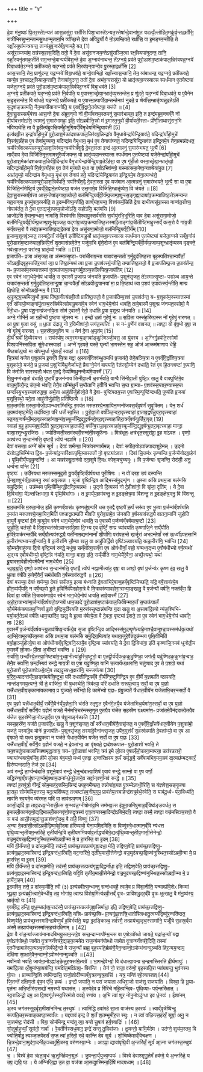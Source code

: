 +++
title = "४"

+++


  
दे॒वा म॑नु॒ष्याः॑ पि॒तर॒स्ते॑ऽन्यत॑ आस॒न्नसु॑रा॒ रक्षाँ॑सि पिशा॒चास्ते॑ऽन्यत॒स्तेषा॑न्दे॒वाना॑मु॒त यदल्पँ॒ल्लोहि॑त॒मकु॑र्व॒न्तद्रक्षाँ॑सि॒ रात्री॑भिरसुभ्न॒न्तान्त्सु॒ब्धान्मृ॒तान॒भि व्यौ॑च्छ॒त्ते दे॒वा अ॑विदु॒र्यो वै नो॒ऽयम्म्रि॒यते॒ रक्षाँ॑सि॒ वा इ॒मङ्घ्न॒न्तीति॒ ते रक्षाँ॒स्युपा॑मन्त्रयन्त॒ तान्य॑ब्रुव॒न्वर॑व्ँवृणामहै॒ यत् [1]  
असु॑रा॒ञ्जया॑म॒ तन्न॑स्स॒हास॒दिति॒ ततो॒ वै दे॒वा असु॑रानजय॒न्तेऽसु॑राञ्जि॒त्वा रक्षाँ॒स्यपा॑नुदन्त॒ तानि॒ रक्षाँ॒स्यनृ॑तमक॒र्तेति॑ सम॒न्तन्दे॒वान्पर्य॑विश॒न्ते दे॒वा अ॒ग्नाव॑नाथन्त॒ ते॑ऽग्नये॒ प्रव॑ते पुरो॒डाश॑म॒ष्टाक॑पाल॒न्निर॑वपन्न॒ग्नये॑ विबा॒धव॑ते॒ऽग्नये॒ प्रती॑कवते॒ यद॒ग्नये॒ प्रव॑ते नि॒रव॑प॒न्‌यान्ये॒व पु॒रस्ता॒द्रक्षाँ॑सि [2]  
आस॒न्तानि॒ तेन॒ प्राणु॑दन्त॒ यद॒ग्नये॑ विबा॒धव॑ते॒ यान्ये॒वाभितो॒ रक्षाँ॒स्यास॒न्तानि॒ तेन॒ व्य॑बाधन्त॒ यद॒ग्नये॒ प्रती॑कवते॒ यान्ये॒व प॒श्चाद्रक्षाँ॒स्यास॒न्तानि॒ तेनापा॑नुदन्त॒ ततो॑ दे॒वा अभ॑व॒न्परासु॑रा॒ यो भ्रातृ॑व्यवा॒न्त्स्यात्स स्पर्ध॑मान ए॒तयेष्ट्या॑ यजेता॒ग्नये॒ प्रव॑ते पुरो॒डाश॑म॒ष्टाक॑पाल॒न्निर्व॑पेद॒ग्नये॑ विबा॒धव॑ते [3]  
अ॒ग्नये॒ प्रती॑कवते॒ यद॒ग्नये॒ प्रव॑ते नि॒र्वप॑ति॒ य ए॒वास्मा॒च्छ्रेया॒न्भ्रातृ॑व्य॒स्तन्तेन॒ प्र णु॑दते॒ यद॒ग्नये॑ विबा॒धव॑ते॒ य ए॒वैने॑न स॒दृङ्तन्तेन॒ वि बा॑धते॒ यद॒ग्नये॒ प्रती॑कवते॒ य ए॒वास्मा॒त्पापी॑या॒न्तन्तेनाप॑ नुदते॒ प्र श्रेयाँ॑स॒म्भ्रातृ॑व्यन्नुद॒तेऽति॑ स॒दृश॑ङ्क्रामति॒ नैन॒म्पापी॑यानाप्नोति॒ य ए॒वव्ँवि॒द्वाने॒तयेष्ट्या॒ यज॑ते ॥ [4]  
दे॒वा॒सु॒रास्सय्ँय॑त्ता आस॒न्ते दे॒वा अ॑ब्रुव॒न्‌यो नो॑ वी॒र्या॑वत्तम॒स्तमनु॑ स॒मार॑भामहा॒ इति॒ त इन्द्र॑मब्रुव॒न्त्वव्ँवै नो॑ वी॒र्या॑वत्तमोऽसि॒ त्वामनु॑ स॒मार॑भामहा॒ इति॒ सो॑ऽब्रवीत्ति॒स्रो म॑ इ॒मास्त॒नुवो॑ वी॒र्या॑वती॒स्ताᳶ प्री॑णी॒ताथासु॑रान॒भि भ॑विष्य॒थेति॒ ता वै ब्रू॒हीत्य॑ब्रुवन्नि॒यमँ॑हो॒मुगि॒यव्ँवि॑मृ॒धेयमि॑न्द्रि॒याव॑ती [5]  
इत्य॑ब्रवी॒त्त इन्द्रा॑याँहो॒मुचे॑ पुरो॒डाश॒मेका॑दशकपाल॒न्निर॑वप॒न्निन्द्रा॑य वैमृ॒धायेन्द्रा॑येन्द्रि॒याव॑ते॒ यदिन्द्रा॑याँहो॒मुचे॑ नि॒रव॑प॒न्नँह॑स ए॒व तेना॑मुच्यन्त॒ यदिन्द्रा॑य वैमृ॒धाय॒ मृध॑ ए॒व तेनापा॑घ्नत॒ यदिन्द्रा॑येन्द्रि॒याव॑त इन्द्रि॒यमे॒व तेना॒त्मन्न॑दधत॒ त्रय॑स्त्रिँशत्कपालम्पुरो॒डाश॒न्निर॑वप॒न्त्रय॑स्त्रिँश॒द्वै दे॒वता॒स्ता इन्द्र॑ आ॒त्मन्ननु॑ स॒मार॑म्भयत॒ भूत्यै॑ [6]  
ताव्ँवाव दे॒वा विजि॑तिमुत्त॒मामसु॑रै॒र्व्य॑जयन्त॒ यो भ्रातृ॑व्यवा॒न्त्स्यात्स स्पर्ध॑मान ए॒तयेष्ट्या॑ यजे॒तेन्द्रा॑याँहो॒मुचे॑ पुरो॒डाश॒मेका॑दशकपाल॒न्निर्व॑पे॒दिन्द्रा॑य वैमृ॒धायेन्द्रा॑येन्द्रि॒याव॒तेऽँह॑सा॒ वा ए॒ष गृ॑ही॒तो यस्मा॒च्छ्रेया॒न्भ्रातृ॑व्यो॒ यदिन्द्रा॑याँहो॒मुचे॑ नि॒र्वप॒त्यँह॑स ए॒व तेन॑ मुच्यते मृ॒धा वा ए॒षो॑ऽभिष॑ण्णो॒ यस्मा॑त्समा॒नेष्व॒न्यश्श्रेया॑नु॒त [7]  
अभ्रा॑तृव्यो॒ यदिन्द्रा॑य वैमृ॒धाय॒ मृध॑ ए॒व तेनाप॑ हते॒ यदिन्द्रा॑येन्द्रि॒याव॑त इन्द्रि॒यमे॒व तेना॒त्मन्ध॑त्ते॒ त्रय॑स्त्रिँशत्कपालम्पुरो॒डाश॒न्निर्व॑पति॒ त्रय॑स्त्रिँश॒द्वै दे॒वता॒स्ता ए॒व यज॑मान आ॒त्मन्ननु॑ स॒मार॑म्भयते॒ भूत्यै॒ सा वा ए॒षा विजि॑ति॒र्नामेष्टि॒र्य ए॒वव्ँवि॒द्वाने॒तयेष्ट्या॒ यज॑त उत्त॒मामे॒व विजि॑ति॒म्भ्रातृ॑व्येण॒ वि ज॑यते ॥ [8]  
दे॒वा॒सु॒रास्सय्ँय॑त्ता आस॒न्तेषा॑ङ्गाय॒त्र्योजो॒ बल॑मिन्द्रि॒यव्ँवी॒र्य॑म्प्र॒जाम्प॒शून्त्स॒ङ्गृह्या॒दाया॑प॒क्रम्या॑तिष्ठ॒त्ते॑ऽमन्यन्त यत॒रान्‌वा इ॒यमु॑पाव॒र्त्स्यति॒ त इ॒दम्भ॑विष्य॒न्तीति॒ ताव्व्ँय॑ह्वयन्त॒ विश्व॑कर्म॒न्निति॑ दे॒वा दाभीत्यसु॑रा॒स्सा नान्य॑त॒राँश्च॒ नोपाव॑र्तत॒ ते दे॒वा ए॒तद्यजु॑रपश्य॒न्नोजो॑ऽसि॒ सहो॑ऽसि॒ बल॑मसि [9]  
भ्राजो॑ऽसि दे॒वाना॒न्धाम॒ नामा॑सि॒ विश्व॑मसि वि॒श्वायु॒स्सर्व॑मसि स॒र्वायु॑रभि॒भूरिति॒ वाव दे॒वा असु॑राणा॒मोजो॒ बल॑मिन्द्रि॒यव्ँवी॒र्य॑म्प्र॒जाम्प॒शून॑वृञ्जत॒ यद्गा॑य॒त्र्य॑प॒क्रम्याति॑ष्ठ॒त्तस्मा॑दे॒ताङ्गा॑य॒त्रीतीष्टि॑माहुस्सव्ँ वत्स॒रो वै गा॑य॒त्री स॑व्ँवत्स॒रो वै तद॑प॒क्रम्या॑तिष्ठ॒द्यदे॒तया॑ दे॒वा असु॑राणा॒मोजो॒ बल॑मिन्द्रि॒यव्ँवी॒र्य॑म् [10]  
प्र॒जाम्प॒शूनवृ॑ञ्जत॒ तस्मा॑दे॒ताँ स॑व्ँव॒र्ग इतीष्टि॑माहु॒र्यो भ्रातृ॑व्यवा॒न्त्स्यात्स स्पर्ध॑मान ए॒तयेष्ट्या॑ यजेता॒ग्नये॑ सव्ँव॒र्गाय॑ पुरो॒डाश॑म॒ष्टाक॑पाल॒न्निर्व॑पे॒त्तँ शृ॒तमास॑न्नमे॒तेन॒ यजु॑षा॒भि मृ॑शे॒दोज॑ ए॒व बल॑मिन्द्रि॒यव्ँवी॒र्य॑म्प्र॒जाम्प॒शून्भ्रातृ॑व्यस्य वृङ्क्ते॒ भव॑त्या॒त्मना॒ परा॑स्य॒ भ्रातृ॑व्यो भवति ॥ [11]  
प्र॒जाप॑तिᳶ प्र॒जा अ॑सृजत॒ ता अ॑स्मात्सृ॒ष्टाᳶ परा॑चीराय॒न्ता यत्राव॑स॒न्ततो॑ ग॒र्मुदुद॑तिष्ठ॒त्ता बृह॒स्पति॑श्चा॒न्ववै॑ताँ॒ सो॑ऽब्रवी॒द्बृह॒स्पति॑र॒नया॑ त्वा॒ प्र ति॑ष्ठा॒न्यथ॑ त्वा प्र॒जा उ॒पाव॑र्त्स्य॒न्तीति॒ तम्प्राति॑ष्ठ॒त्ततो॒ वै प्र॒जाप॑तिम्प्र॒जा उ॒पाव॑र्तन्त॒ यᳶ प्र॒जाका॑म॒स्स्यात्तस्मा॑ ए॒तम्प्रा॑जाप॒त्यङ्गा॑र्मु॒तञ्च॒रुन्निर्व॑पेत्प्र॒जाप॑तिम् [12]  
ए॒व स्वेन॑ भाग॒धेये॒नोप॑ धावति॒ स ए॒वास्मै॑ प्र॒जाम्प्र ज॑नयति प्र॒जाप॑तिᳶ प॒शून॑सृजत॒ ते॑ऽस्मात्सृ॒ष्टाᳶ परा॑ञ्च आय॒न्ते यत्राव॑स॒न्ततो॑ ग॒र्मुदुद॑तिष्ठ॒त्तान्पू॒षा चा॒न्ववै॑ताँ॒ सो॑ऽब्रवीत्पू॒षानया॑ मा॒ प्र ति॒ष्ठाथ॑ त्वा प॒शव॑ उ॒पाव॑र्त्स्य॒न्तीति॒ माम्प्र ति॒ष्ठेति॒ सोमो॑ऽब्रवी॒न्मम॒ वै [13]  
अ॒कृ॒ष्ट॒प॒च्यमित्यु॒भौ वा॒म्प्र ति॑ष्ठा॒नीत्य॑ब्रवी॒त्तौ प्राति॑ष्ठ॒त्ततो॒ वै प्र॒जाप॑तिम्प॒शव॑ उ॒पाव॑र्तन्त॒ यᳶ प॒शुका॑म॒स्स्यात्तस्मा॑ ए॒तँ सो॑मापौ॒ष्णङ्गा॑र्मु॒तञ्च॒रुन्निर्व॑पेत्सोमापू॒षणा॑वे॒व स्वेन॑ भाग॒धेये॒नोप॑ धावति॒ तावे॒वास्मै॑ प॒शून्प्र ज॑नयत॒स्सोमो॒ वै रे॑तो॒धाᳶ पू॒षा प॑शू॒नाम्प्र॑जनयि॒ता सोम॑ ए॒वास्मै॒ रेतो॒ दधा॑ति पू॒षा प॒शून्प्र ज॑नयति ॥ [14]  
अग्ने॒ गोभि॑र्न॒ आ ग॒हीन्दो॑ पु॒ष्ट्या जु॑षस्व नः । इन्द्रो॑ ध॒र्ता गृ॒हेषु॑ नः ॥ स॒वि॒ता यस्स॑ह॒स्रिय॒स्स नो॑ गृ॒हेषु॑ रारणत् । आ पू॒षा ए॒त्वा वसु॑ ॥ धा॒ता द॑दातु नो र॒यिमीशा॑नो॒ जग॑त॒स्पतिः॑ । स नᳶ॑ पू॒र्णेन॑ वावनत् ॥ त्वष्टा॒ यो वृ॑ष॒भो वृषा॒ स नो॑ गृ॒हेषु॑ रारणत् । स॒हस्रे॑णा॒युते॑न च ॥ येन॑ दे॒वा अ॒मृत॑म् [15]  
दी॒र्घँ श्रवो॑ दि॒व्यैर॑यन्त । राय॑स्पोष॒ त्वम॒स्मभ्य॒ङ्गवा॑ङ्कु॒ल्मिञ्जी॒वस॒ आ यु॑वस्व । अ॒ग्निर्गृ॒हप॑ति॒स्सोमो॑ विश्व॒वनि॑स्सवि॒ता सु॑मे॒धास्स्वाहा॑ । अग्ने॑ गृहपते॒ यस्ते॒ घृत्यो॑ भा॒गस्तेन॒ सह॒ ओज॑ आ॒क्रम॑माणाय धेहि॒ श्रैष्ठ्या॑त्प॒थो मा यो॑षम्मू॒र्धा भू॑यासँ॒ स्वाहा॑ ॥ [16]  
चि॒त्रया॑ यजेत प॒शुका॑म इ॒यव्ँवै चि॒त्रा यद्वा अ॒स्याव्ँविश्व॑म्भू॒तमधि॑ प्र॒जाय॑ते॒ तेने॒यञ्चि॒त्रा य ए॒वव्ँवि॒द्वाँश्चि॒त्रया॑ प॒शुका॑मो॒ यज॑ते॒ प्र प्र॒जया॑ प॒शुभि॑र्मिथु॒नैर्जा॑यते॒ प्रैवाग्ने॒येन॑ वापयति॒ रेत॑स्सौ॒म्येन॑ दधाति॒ रेत॑ ए॒व हि॒तन्त्वष्टा॑ रू॒पाणि॒ वि क॑रोति सारस्व॒तौ भ॑वत ए॒तद्वै दैव्य॑म्मिथु॒नन्दैव्य॑मे॒वास्मै॑ [17]  
मि॒थु॒नम्म॑ध्य॒तो द॑धाति॒ पुष्ट्यै॑ प्र॒जन॑नाय सिनीवा॒ल्यै च॒रुर्भ॑वति॒ वाग्वै सि॑नीवा॒ली पुष्टि॒ᳵ खलु॒ वै वाक्पुष्टि॑मे॒व वाच॒मुपै॑त्यै॒न्द्र उ॑त्त॒मो भ॑वति॒ तेनै॒व तन्मि॑थु॒नँ स॒प्तैतानि॑ ह॒वीँषि॑ भवन्ति स॒प्त ग्रा॒म्याᳶ प॒शव॑स्स॒प्तार॒ण्यास्स॒प्त छन्दाँ॑स्यु॒भय॒स्याव॑रुद्ध्या॒ अथै॒ता आहु॑तीर्जुहोत्ये॒ते वै दे॒वाᳶ पुष्टि॑पतय॒स्त ए॒वास्मि॒न्पुष्टि॑न्दधति॒ पुष्य॑ति प्र॒जया॑ प॒शुभि॒रथो॒ यदे॒ता आहु॑तीर्जु॒होति॒ प्रति॑ष्ठित्यै ॥ [18]  
मा॒रु॒तम॑सि म॒रुता॒मोजो॒ऽपान्धारा॑म्भिन्द्धि र॒मय॑त मरुतश्श्ये॒नमा॒यिन॒म्मनो॑जवस॒व्ँवृष॑णँ सुवृ॒क्तिम् । येन॒ शर्ध॑ उ॒ग्रमव॑सृष्ट॒मेति॒ तद॑श्विना॒ परि॑ धत्तँ स्व॒स्ति । पु॒रो॒वा॒तो वर्ष॑ञ्जि॒न्वरा॒वृत्स्वाहा॑ वा॒ताव॒द्वर्ष॑न्नु॒ग्ररा॒वृत्स्वाहा॑ स्त॒नय॒न्वर्ष॑न्भी॒मरा॒वृत्स्वाहा॑नश॒न्य॑व॒स्फूर्ज॑न्दि॒द्युद्वर्ष॑न्त्वे॒षरा॒वृत्स्वाहा॑तिरा॒त्रव्ँवर्ष॑न्पू॒र्तिरा॒वृत् [19]  
स्वाहा॑ ब॒हु हा॒यम॑वृषा॒दिति॑ श्रु॒तरा॒वृत्स्वाहा॒तप॑ति॒ वर्ष॑न्वि॒राडा॒वृत्स्वाहा॑व॒स्फूर्ज॑न्दि॒द्युद्वर्ष॑न्भू॒तरा॒वृत्स्वाहा॒ मान्दा॒ वाशा॒श्शुन्ध्यू॒रजि॑राः । ज्योति॑ष्मती॒स्तम॑स्वरी॒रुन्द॑ती॒स्सुफे॑नाः । मित्र॑भृतः॒ क्षत्र॑भृत॒स्सुरा॑ष्ट्रा इ॒ह मा॑ऽवत । वृष्णो॒ अश्व॑स्य स॒न्दान॑मसि॒ वृष्ट्यै॒ त्वोप॑ नह्यामि ॥ [20]  
देवा॑ वसव्या॒ अग्ने॑ सोम सूर्य । देवाः॑ शर्मण्या॒ मित्रा॑वरुणार्यमन्न् । देवाः॑ सपीत॒योऽपा॑न्नपादाशुहेमन्न् । उ॒द्नो द॑त्तोऽद॒धिम्भि॑न्त दि॒वᳶ प॒र्जन्या॑द॒न्तरि॑क्षात्पृथि॒व्यास्ततो॑ नो॒ वृष्ट्या॑ऽवत । दिवा॑ चि॒त्तम॑ᳵ कृण्वन्ति प॒र्जन्ये॑नोदवा॒हेन॑ । पृ॒थि॒वीय्ँयद्व्यु॒न्दन्ति॑ । आ यन्नर॑स्सु॒दान॑वो ददा॒शुषे॑ दि॒वᳵ कोश॒मचु॑च्यवुः । वि प॒र्जन्याः॑ सृजन्ति॒ रोद॑सी॒ अनु॒ धन्व॑ना यन्ति [21]  
वृ॒ष्टयः॑ । उदी॑रयथा मरुतस्समुद्र॒तो यू॒यव्ँवृ॒ष्टिव्ँव॑र्षयथा पुरीषिणः । न वो॑ दस्रा॒ उप॑ दस्यन्ति धे॒नव॒श्शुभ॑य्ँया॒तामनु॒ रथा॑ अवृत्सत । सृ॒जा वृ॒ष्टिन्दि॒व आद्भिस्स॑मु॒द्रम्पृ॑ण । अ॒ब्जा अ॑सि प्रथम॒जा बल॑मसि समु॒द्रिय॑म् । उन्न॑म्भय पृथि॒वीम्भि॒न्द्धीदन्दि॒व्यन्नभः॑ । उ॒द्नो दि॒व्यस्य॑ नो दे॒हीशा॑नो॒ वि सृ॑जा॒ दृति॑म् । ये दे॒वा दि॒विभा॑गा॒ ये॑ऽन्तरि॑क्षभागा॒ ये पृ॑थि॒विभा॑गाः । त इ॒मय्ँय॒ज्ञम॑वन्तु॒ त इ॒दङ्क्षेत्र॒मा वि॑शन्तु॒ त इ॒दङ्क्षेत्र॒मनु॒ वि वि॑शन्तु ॥ [22]  
मा॒रु॒तम॑सि म॒रुता॒मोज॒ इति॑ कृ॒ष्णव्ँवास॑ᳵ कृ॒ष्णतू॑ष॒म्परि॑ धत्त ए॒तद्वै वृष्ट्यै॑ रू॒पँ सरू॑प ए॒व भू॒त्वा प॒र्जन्य॑व्ँवर्षयति र॒मय॑त मरुतश्श्ये॒नमा॒यिन॒मिति॑ पश्चाद्वा॒तम्प्रति॑ मीवति पुरोवा॒तमे॒व ज॑नयति व॒र्षस्याव॑रुद्ध्यै वातना॒मानि॑ जुहोति वा॒युर्वै वृष्ट्या॑ ईशे वा॒युमे॒व स्वेन॑ भाग॒धेये॒नोप॑ धावति॒ स ए॒वास्मै॑ प॒र्जन्य॑व्ँवर्षयत्य॒ष्टौ [23]  
जु॒हो॒ति॒ चत॑स्रो॒ वै दिश॒श्चत॑स्रोऽवान्तरदि॒शा दि॒ग्भ्य ए॒व वृष्टिँ॒ सम्प्र च्या॑वयति कृष्णाजि॒ने सय्ँयौ॑ति ह॒विरे॒वाक॑रन्तर्वे॒दि सय्ँयौ॒त्यव॑रुद्ध्यै॒ यती॑नाम॒द्यमा॑नानाँ शी॒र्षाणि॒ परा॑पत॒न्ते ख॒र्जूरा॑ अभव॒न्तेषाँ॒ रस॑ ऊ॒र्ध्वो॑ऽपत॒त्तानि॑ क॒रीरा॑ण्यभवन्त्सौ॒म्यानि॒ वै क॒रीरा॑णि सौ॒म्या खलु॒ वा आहु॑तिर्दि॒वो वृष्टि॑ञ्च्यावयति॒ यत्क॒रीरा॑णि॒ भव॑न्ति [24]  
सौ॒म्ययै॒वाहु॑त्या दि॒वो वृष्टि॒मव॑ रुन्द्धे॒ मधु॑षा॒ सय्ँयौ॑त्य॒पाव्ँवा ए॒ष ओष॑धीनाँ॒ रसो॒ यन्मध्व॒द्भ्य ए॒वौष॑धीभ्यो वर्ष॒त्यथो॑ अ॒द्भ्य ए॒वौष॑धीभ्यो॒ वृष्टि॒न्नि न॑यति॒ मान्दा॒ वाशा॒ इति॒ सय्ँयौ॑ति नाम॒धेयै॑रे॒वैना॒ अच्छै॒त्यथो॒ यथा॑ ब्रू॒यादसा॒वेहीत्ये॒वमे॒वैना॑ नाम॒धेयै॒रा [25]  
च्या॒व॒य॒ति॒ वृष्णो॒ अश्व॑स्य स॒न्दान॑मसि॒ वृष्ट्यै॒ त्वोप॑ नह्या॒मीत्या॑ह॒ वृषा॒ वा अश्वो॒ वृषा॑ प॒र्जन्य॑ᳵ कृ॒ष्ण इ॑व॒ खलु॒ वै भू॒त्वा व॑र्षति रू॒पेणै॒वैनँ॒ सम॑र्धयति व॒र्षस्याव॑रुद्ध्यै ॥ [26]  
देवा॑ वसव्या॒ देवाः॑ शर्मण्या॒ देवाः॑ सपीतय॒ इत्या ब॑ध्नाति दे॒वता॑भिरे॒वान्व॒हव्ँवृष्टि॑मिच्छति॒ यदि॒ वर्षे॒त्ताव॑त्ये॒व हो॑त॒व्य॑य्ँयदि॒ न वर्षे॒च्छ्वो भू॒ते ह॒विर्निर्व॑पेदहोरा॒त्रे वै मि॒त्रावरु॑णावहोरा॒त्राभ्या॒ङ्खलु॒ वै प॒र्जन्यो॑ वर्षति॒ नक्त॑व्ँवा॒ हि दिवा॑ वा॒ वर्ष॑ति मि॒त्रावरु॑णावे॒व स्वेन॑ भाग॒धेये॒नोप॑ धावति॒ तावे॒वास्मै॑ [27]  
अ॒हो॒रा॒त्राभ्या॑म्प॒र्जन्य॑व्ँवर्षयतो॒ऽग्नये॑ धाम॒च्छदे॑ पुरो॒डाश॑म॒ष्टाक॑पाल॒न्निर्व॑पेन्मारु॒तँ स॒प्तक॑पालँ सौ॒र्यमेक॑कपालम॒ग्निर्वा इ॒तो वृष्टि॒मुदी॑रयति म॒रुत॑स्सृ॒ष्टान्न॑यन्ति य॒दा खलु॒ वा अ॒सावा॑दि॒त्यो न्य॑ङ्र॒श्मिभिᳶ॑ पर्या॒वर्त॒तेऽथ॑ वर्षति धाम॒च्छदि॑व॒ खलु॒ वै भू॒त्वा व॑र्षत्ये॒ता वै दे॒वता॒ वृष्ट्या॑ ईशते॒ ता ए॒व स्वेन॑ भाग॒धेये॒नोप॑ धावति॒ ताः [28]  
ए॒वास्मै॑ प॒र्जन्य॑व्ँवर्षयन्त्यु॒ताव॑र्षिष्य॒न्वर्ष॑त्ये॒व सृ॒जा वृ॒ष्टिन्दि॒व आद्भिस्स॑मु॒द्रम्पृ॒णेत्या॑हे॒माश्चै॒वामूश्चा॒पस्सम॑र्धय॒त्यथो॑ आ॒भिरे॒वामूरच्छै॑त्य॒ब्जा अ॑सि प्रथम॒जा बल॑मसि समु॒द्रिय॒मित्या॑ह यथाय॒जुरे॒वैतदुन्न॑म्भय पृथि॒वीमिति॑ वर्षा॒ह्वाञ्जु॑होत्ये॒षा वा ओष॑धीनाव्ँवृष्टि॒वनि॒स्तयै॒व वृष्टि॒मा च्या॑वयति॒ ये दे॒वा दि॒विभा॑गा॒ इति॑ कृष्णाजि॒नमव॑ धूनोती॒म ए॒वास्मै॑ लो॒काᳶ प्री॒ता अ॒भीष्टा॑ भवन्ति ॥ [29]  
सर्वा॑णि॒ छन्दाँ॑स्ये॒तस्या॒मिष्ट्या॑म॒नूच्या॒नीत्या॑हुस्त्रि॒ष्टुभो॒ वा ए॒तद्वी॒र्य॑य्ँयत्क॒कुदु॒ष्णिहा॒ जग॑त्यै॒ यदु॑ष्णिहक॒कुभा॑व॒न्वाह॒ तेनै॒व सर्वा॑णि॒ छन्दाँ॒स्यव॑ रुन्द्धे गाय॒त्री वा ए॒षा यदु॒ष्णिहा॒ यानि॑ च॒त्वार्यध्य॒क्षरा॑णि॒ चतु॑ष्पाद ए॒व ते प॒शवो॒ यथा॑ पुरो॒डाशे॑ पुरो॒डाशोऽध्ये॒वमे॒व तद्यदृ॒च्यध्य॒क्षरा॑णि॒ यज्जग॑त्या [30]  
प॒रि॒द॒ध्यादन्त॑य्ँय॒ज्ञङ्ग॑मयेत्त्रि॒ष्टुभा॒ परि॑ दधातीन्द्रि॒यव्ँवै वी॒र्य॑न्त्रि॒ष्टुगि॑न्द्रि॒य ए॒व वी॒र्ये॑ य॒ज्ञम्प्रति॑ ष्ठापयति॒ नान्त॑ङ्गमय॒त्यग्ने॒ त्री ते॒ वाजि॑ना॒ त्री ष॒धस्थेति॒ त्रिव॑त्या॒ परि॑ दधाति सरूप॒त्वाय॒ सर्वो॒ वा ए॒ष य॒ज्ञो यत्त्रै॑धात॒वीय॒ङ्कामा॑यकामाय॒ प्र यु॑ज्यते॒ सर्वे॑भ्यो॒ हि कामे॑भ्यो य॒ज्ञᳶ प्र॑यु॒ज्यते॑ त्रैधात॒वीये॑न यजेताभि॒चर॒न्त्सर्वो॒ वै [31]  
ए॒ष य॒ज्ञो यत्त्रै॑धात॒वीयँ॒ सर्वे॑णै॒वैन॑य्ँय॒ज्ञेना॒भि च॑रति स्तृणु॒त ए॒वैन॑मे॒तयै॒व य॑जेताभिच॒र्यमा॑ण॒स्सर्वो॒ वा ए॒ष य॒ज्ञो यत्त्रै॑धात॒वीयँ॒ सर्वे॑णै॒व य॒ज्ञेन॑ यजते॒ नैन॑मभि॒चर॑न्त्स्तृणुत ए॒तयै॒व य॑जेत स॒हस्रे॑ण य॒क्ष्यमा॑ण॒ᳶ प्रजा॑तमे॒वैन॑द्ददात्ये॒तयै॒व य॑जेत स॒हस्रे॑णेजा॒नोऽन्त॒व्ँवा ए॒ष प॑शू॒नाङ्ग॑च्छति [32]  
यस्स॒हस्रे॑ण॒ यज॑ते प्र॒जाप॑ति॒ᳵ खलु॒ वै प॒शून॑सृजत॒ ताँ स्त्रै॑धात॒वीये॑नै॒वासृ॑जत॒ य ए॒वव्ँवि॒द्वाँस्त्रै॑धात॒वीये॑न प॒शुका॑मो॒ यज॑ते॒ यस्मा॑दे॒व योनेः॑ प्र॒जाप॑तिᳶ प॒शूनसृ॑जत॒ तस्मा॑दे॒वैना॑न्त्सृजत॒ उपै॑न॒मुत्त॑रँ स॒हस्र॑न्नमति दे॒वता॑भ्यो॒ वा ए॒ष आ वृ॑श्च्यते॒ यो य॒क्ष्य इत्यु॒क्त्वा न यज॑ते त्रैधात॒वीये॑न यजेत॒ सर्वो॒ वा ए॒ष य॒ज्ञः [33]  
यत्त्रै॑धात॒वीयँ॒ सर्वे॑णै॒व य॒ज्ञेन॑ यजते॒ न दे॒वता॑भ्य॒ आ वृ॑श्च्यते॒ द्वाद॑शकपालᳶ पुरो॒डाशो॑ भवति॒ ते त्रय॒श्चतु॑ष्कपालास्त्रिष्षमृद्ध॒त्वाय॒ त्रयᳶ॑ पुरो॒डाशा॑ भवन्ति॒ त्रय॑ इ॒मे लो॒का ए॒षाल्ँलो॒काना॒माप्त्या॒ उत्त॑रउत्तरो॒ ज्याया॑न्भवत्ये॒वमि॑व॒ हीमे लो॒का य॑व॒मयो॒ मध्य॑ ए॒तद्वा अ॒न्तरि॑क्षस्य रू॒पँ समृ॑द्ध्यै॒ सर्वे॑षामभिग॒मय॒न्नव॑ द्य॒त्यछ॑म्बट्कारँ॒ हिर॑ण्यन्ददाति॒ तेज॑ ए॒व [34]  
अव॑ रुन्द्धे ता॒र्प्यन्द॑दाति प॒शूने॒वाव॑ रुन्द्धे धे॒नुन्द॑दात्या॒शिष॑ ए॒वाव॑ रुन्द्धे॒ साम्नो॒ वा ए॒ष वर्णो॒ यद्धिर॑ण्य॒य्ँयजु॑षान्ता॒र्प्यमु॑क्थाम॒दाना॑न्धे॒नुरे॒ताने॒व सर्वा॒न्‌वर्णा॒नव॑ रुन्द्धे ॥ [35]  
त्वष्टा॑ ह॒तपु॑त्रो॒ वीन्द्रँ॒ सोम॒माह॑र॒त्तस्मि॒न्निन्द्र॑ उपह॒वमै॑च्छत॒ तन्नोपा॑ह्वयत पु॒त्रम्मे॑ऽवधी॒रिति॒ स य॑ज्ञवेश॒सङ्कृ॒त्वा प्रा॒सहा॒ सोम॑मपिब॒त्तस्य॒ यद॒त्यशि॑ष्यत॒ तत्त्वष्टा॑हव॒नीय॒मुप॒ प्राव॑र्तय॒त्स्वाहेन्द्र॑शत्रुर्वर्ध॒स्वेति॒ स याव॑दू॒र्ध्वᳶ प॑रा॒विध्य॑ति॒ ताव॑ति स्व॒यमे॒व व्य॑रमत॒ यदि॑ वा॒ ताव॑त्प्रव॒णम् [36]  
आसी॒द्यदि॑ वा॒ ताव॒दध्य॒ग्नेरासी॒त्स स॒म्भव॑न्न॒ग्नीषोमा॑व॒भि सम॑भव॒त्स इ॑षुमा॒त्रमि॑षुमात्र॒व्ँविष्व॑ङ्ङवर्धत॒ स इ॒माल्लोँ॒कान॑वृणो॒द्यदि॒माल्लोँ॒कानवृ॑णो॒त्तद्वृ॒त्रस्य॑ वृत्र॒त्वन्तस्मा॒दिन्द्रो॑ऽबिभे॒दपि॒ त्वष्टा॒ तस्मै॒ त्वष्टा॒ वज्र॑मसिञ्च॒त्तपो॒ वै स वज्र॑ आसी॒त्तमुद्य॑न्तु॒न्नाश॑क्नो॒दथ॒ वै तर्हि॒ विष्णुः॑ [37]  
अ॒न्या दे॒वता॑सी॒त्सो॑ऽब्रवी॒द्विष्ण॒वेही॒दमा ह॑रिष्यावो॒ येना॒यमि॒दमिति॒ स विष्णु॑स्त्रे॒धात्मान॒व्ँवि न्य॑धत्त पृथि॒व्यान्तृती॑यम॒न्तरि॑क्षे॒ तृती॑यन्दि॒वि तृती॑यमभिपर्याव॒र्ताद्ध्यबि॑भे॒द्यत्पृ॑थि॒व्यान्तृती॑य॒मासी॒त्तेनेन्द्रो॒ वज्र॒मुद॑यच्छ॒द्विष्ण्व॑नुस्थित॒स्सो॑ऽब्रवी॒न्मा मे॒ प्र हा॒रस्ति॒ वा इ॒दम् [38]  
मयि॑ वी॒र्य॑न्तत्ते॒ प्र दा॑स्या॒मीति॒ तद॑स्मै॒ प्राय॑च्छ॒त्तत्प्रत्य॑गृह्णा॒दधा॒ मेति॒ तद्विष्ण॒वेति॒ प्राय॑च्छ॒त्तद्विष्णु॒ᳶ प्रत्य॑गृह्णाद॒स्मास्विन्द्र॑ इन्द्रि॒यन्द॑धा॒त्विति॒ यद॒न्तरि॑क्षे॒ तृती॑य॒मासी॒त्तेनेन्द्रो॒ वज्र॒मुद॑यच्छ॒द्विष्ण्व॑नुस्थित॒स्सो॑ऽब्रवी॒न्मा मे॒ प्र हा॒रस्ति॒ वा इ॒दम् [39]  
मयि॑ वी॒र्य॑न्तत्ते॒ प्र दा॑स्या॒मीति॒ तद॑स्मै॒ प्राय॑च्छ॒त्तत्प्रत्य॑गृह्णा॒द्द्विर्मा॑धा॒ इति॒ तद्विष्ण॒वेति॒ प्राय॑च्छ॒त्तद्विष्णु॒ᳶ प्रत्य॑गृह्णाद॒स्मास्विन्द्र॑ इन्द्रि॒यन्द॑धा॒त्विति॒ यद्दि॒वि तृती॑य॒मासी॒त्तेनेन्द्रो॒ वज्र॒मुद॑यच्छ॒द्विष्ण्व॑नुस्थित॒स्सो॑ऽब्रवी॒न्मा मे॒ प्र हा॒र्येना॒हम् [40]  
इ॒दमस्मि॒ तत्ते॒ प्र दा॑स्या॒मीति॒ त्वी (३) इत्य॑ब्रवीत्स॒न्धान्तु सन्द॑धावहै॒ त्वामे॒व प्र वि॑शा॒नीति॒ यन्माम्प्र॑वि॒शेᳵ किम्मा॑ भुञ्ज्या॒ इत्य॑ब्रवी॒त्त्वामे॒वेन्धी॑य॒ तव॒ भोगा॑य॒ त्वाम्प्र वि॑शेय॒मित्य॑ब्रवी॒त्तव्ँ वृ॒त्रᳶ प्रावि॑शदु॒दर॒व्ँवै वृ॒त्रः क्षुत्खलु॒ वै म॑नु॒ष्य॑स्य॒ भ्रातृ॑व्यो॒ यः [41]  
ए॒वव्ँवेद॒ हन्ति॒ क्षुध॒म्भ्रातृ॑व्य॒न्तद॑स्मै॒ प्राय॑च्छ॒त्तत्प्रत्य॑गृह्णा॒त्त्रिर्मा॑धा॒ इति॒ तद्विष्ण॒वेति॒ प्राय॑च्छ॒त्तद्विष्णु॒ᳶ प्रत्य॑गृह्णाद॒स्मास्विन्द्र॑ इन्द्रि॒यन्द॑धा॒त्विति॒ यत्त्रिᳶ प्राय॑च्छ॒त्त्रिᳶ प्र॒त्यगृ॑ह्णा॒त्तत्त्रि॒धातो॑स्त्रिधातु॒त्वय्यँद्विष्णु॑र॒न्वति॑ष्ठत॒ विष्ण॒वेति॒ प्राय॑च्छ॒त्तस्मा॑दैन्द्रावैष्ण॒वँ ह॒विर्भ॑वति॒ यद्वा इ॒दङ्किञ्च॒ तद॑स्मै॒ तत्प्राय॑च्छ॒दृच॒स्सामा॑नि॒ यजूँ॑षि स॒हस्र॒व्ँवा अ॑स्मै॒ तत्प्राय॑च्छ॒त्तस्मा॑त्स॒हस्र॑दक्षिणम् ॥ [42]  
दे॒वा वै रा॑ज॒न्या॑ज्जाय॑मानादबिभयु॒स्तम॒न्तरे॒व सन्त॒न्दाम्नापौ॑म्भ॒न्त्स वा ए॒षोऽपो॑ब्धो जायते॒ यद्रा॑ज॒न्यो॑ यद्वा ए॒षोऽन॑पोब्धो॒ जाये॑त वृ॒त्रान्घ्नँश्च॑रे॒द्यङ्का॒मये॑त राज॒न्य॑मन॑पोब्धो जायेत वृ॒त्रान्घ्नँश्च॑रे॒दिति॒ तस्मा॑ ए॒तमै॑न्द्राबार्हस्प॒त्यञ्च॒रुन्निर्व॑पेदै॒न्द्रो वै रा॑ज॒न्यो॑ ब्रह्म॒ बृह॒स्पति॒र्ब्रह्म॑णै॒वैन॒न्दाम्नो॒ऽपोम्भ॑नान्मुञ्चति हिर॒ण्मय॒न्दाम॒ दक्षि॑णा सा॒क्षादे॒वैन॒न्दाम्नो॒ऽपोम्भ॑नान्मुञ्चति ॥ [43]  
नवो॑नवो भवति॒ जाय॑मा॒नोऽह्ना॑ङ्के॒तुरु॒षसा॑मे॒त्यग्रे॑ । भा॒गन्दे॒वेभ्यो॒ वि द॑धात्या॒यन्प्र च॒न्द्रमा॑स्तिरति दी॒र्घमायुः॑ । यमा॑दि॒त्या अँ॒शुमा॑प्या॒यय॑न्ति॒ यमक्षि॑त॒मक्षि॑तय॒ᳶ पिब॑न्ति । तेन॑ नो॒ राजा॒ वरु॑णो॒ बृह॒स्पति॒रा प्या॑ययन्तु॒ भुव॑नस्य गो॒पाः । प्राच्या॑न्दि॒शि त्वमि॑न्द्रासि॒ राजो॒तोदी॑च्याव्ँवृत्रहन्वृत्र॒हासि॑ । यत्र॒ यन्ति॑ स्रो॒त्यास्तत् [44]  
जि॒तन्ते॑ दक्षिण॒तो वृ॑ष॒भ ए॑धि॒ हव्यः॑ । इन्द्रो॑ जयाति॒ न परा॑ जयाता अधिरा॒जो राज॑सु राजयाति । विश्वा॒ हि भू॒याᳶ पृत॑ना अभि॒ष्टीरु॑प॒सद्यो॑ नम॒स्यो॑ यथास॑त् । अ॒स्येदे॒व प्र रि॑रिचे महि॒त्वन्दि॒वᳶ पृ॑थि॒व्याᳶ पर्य॒न्तरि॑क्षात् । स्व॒राडिन्द्रो॒ दम॒ आ वि॒श्वगू॑र्तस्स्व॒रिरम॑त्रो ववक्षे॒ रणा॑य । अ॒भि त्वा॑ शूर नोनु॒मोऽदु॑ग्धा इव धे॒नवः॑ । ईशा॑नम् [45]  
अ॒स्य जग॑तस्सुव॒र्दृश॒मीशा॑नमिन्द्र त॒स्थुषः॑ । त्वामिद्धि हवा॑महे सा॒ता वाज॑स्य का॒रवः॑ । त्वाव्ँवृ॒त्रेष्वि॑न्द्र॒ सत्प॑ति॒न्नर॒स्त्वाङ्काष्ठा॒स्वर्व॑तः । यद्द्याव॑ इन्द्र ते श॒तँ श॒तम्भूमी॑रु॒त स्युः । न त्वा॑ वज्रिन्त्स॒हस्रँ॒ सूर्या॒ अनु॒ न जा॒तम॑ष्ट॒ रोद॑सी । पिबा॒ सोम॑मिन्द्र॒ मन्द॑तु त्वा॒ यन्ते॑ सु॒षाव॑ हर्य॒श्वाद्रिः॑ । [46]  
सो॒तुर्बा॒हुभ्याँ॒ सुय॑तो॒ नार्वा॑ । रे॒वती॑र्नस्सध॒माद॒ इन्द्रे॑ सन्तु तु॒विवा॑जाः । क्षु॒मन्तो॒ याभि॒र्मदे॑म । उद॑ग्ने॒ शुच॑य॒स्तव॒ वि ज्योति॒षोदु॒ त्यञ्जा॒तवे॑दसँ स॒प्त त्वा॑ ह॒रितो॒ रथे॒ वह॑न्ति देव सूर्य । शो॒चिष्के॑शव्ँविचक्षण । चि॒त्रन्दे॒वाना॒मुद॑गा॒दनी॑क॒ञ्चक्षु॑र्मि॒त्रस्य॒ वरु॑णस्या॒ग्नेः । आऽप्रा॒ द्यावा॑पृथि॒वी अ॒न्तरि॑क्षँ॒ सूर्य॑ आ॒त्मा जग॑तस्त॒स्थुषः॑ [47]  
च॒ । विश्वे॑ दे॒वा ऋ॑ता॒वृध॑ ऋ॒तुभि॑र्हवन॒श्रुतः॑ । जु॒षन्ता॒य्ँयुज्य॒म्पयः॑ । विश्वे॑ देवाश्शृणु॒तेमँ हव॑म्मे॒ ये अ॒न्तरि॑क्षे॒ य उप॒ द्यवि॒ ष्ठ । ये अ॑ग्निजि॒ह्वा उ॒त वा॒ यज॑त्रा आ॒सद्या॒स्मिन्ब॒र्हिषि॑ मादयध्वम् ॥ [48]  
